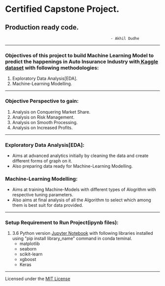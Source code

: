 
# Certified Capstone Project.
##                                              Production ready code.
                                                    - Akhil Dudhe

-----------------------------
### Objectives of this project to build Machine Learning Model to predict the happenings in Auto Insurance Industry with<a href="https://www.kaggle.com/c/auto-insurance-fall-2017/data"> Kaggle dataset</a> with following methodologies:

1. Exploratory Data Analysis[EDA]. 
2. Machine-Learning Modelling.
-----------------------------
### Objective Perspective to gain:  

1. Analysis on Conquering Market Share.
2. Analysis on Risk Management.
3. Analysis on Smooth Processing.
4. Analysis on Increased Profits.

-----------------------------

### Exploratory Data Analysis[EDA]:
<ul>
    <li>Aims at advanced analytics initially by cleaning the data and create different forms of graph on it.</li>
    <li>Also preparing data ready for Machine-Learning Modelling.</li>
</ul>

### Machine-Learning Modelling:
<ul>
    <li>Aims at training Machine-Models with different types of Alogrithm with respective tuning parameters.</li>
    <li>Also aims at final analysis of all the Algorithm to select which among them is best suit for data provided.</li>
</ul>

--------------------------------

### Setup Requirement to Run Project(ipynb files):

<ol type="number">
    <li> 3.6  Python version <a href="https://www.anaconda.com/products/individual">Jupyter Notebook</a> with following libraries installed using "pip install library_name" command in conda teminal.
        <ul>
            <li>matplotlib</li>
            <li>seaborn</li>
            <li>scikit-learn</li>
            <li>xgboost</li>
            <li>Keras</li>
        </ul>
        
</ol>

------------------------------------

Licensed under the [MIT License](LICENSE)
